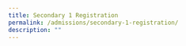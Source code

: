 ```yaml
---
title: Secondary 1 Registration
permalink: /admissions/secondary-1-registration/
description: ""
---
```

